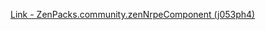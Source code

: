 [Link - ZenPacks.community.zenNrpeComponent (j053ph4)](https://github.com/j053ph4/ZenPacks.community.zenNrpeComponent)
